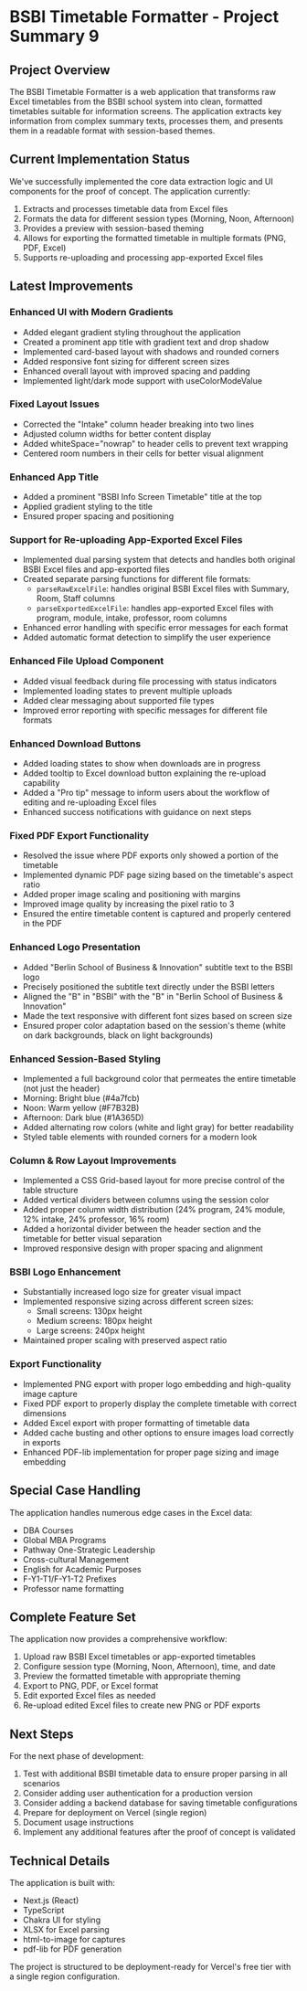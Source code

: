 # BSBI Timetable Formatter - Project Summary 9

## Project Overview
The BSBI Timetable Formatter is a web application that transforms raw Excel timetables from the BSBI school system into clean, formatted timetables suitable for information screens. The application extracts key information from complex summary texts, processes them, and presents them in a readable format with session-based themes.

## Current Implementation Status
We've successfully implemented the core data extraction logic and UI components for the proof of concept. The application currently:

1. Extracts and processes timetable data from Excel files
2. Formats the data for different session types (Morning, Noon, Afternoon)
3. Provides a preview with session-based theming
4. Allows for exporting the formatted timetable in multiple formats (PNG, PDF, Excel)
5. Supports re-uploading and processing app-exported Excel files

## Latest Improvements

### Enhanced UI with Modern Gradients
- Added elegant gradient styling throughout the application
- Created a prominent app title with gradient text and drop shadow
- Implemented card-based layout with shadows and rounded corners
- Added responsive font sizing for different screen sizes
- Enhanced overall layout with improved spacing and padding
- Implemented light/dark mode support with useColorModeValue

### Fixed Layout Issues
- Corrected the "Intake" column header breaking into two lines
- Adjusted column widths for better content display
- Added whiteSpace="nowrap" to header cells to prevent text wrapping
- Centered room numbers in their cells for better visual alignment

### Enhanced App Title
- Added a prominent "BSBI Info Screen Timetable" title at the top
- Applied gradient styling to the title
- Ensured proper spacing and positioning

### Support for Re-uploading App-Exported Excel Files
- Implemented dual parsing system that detects and handles both original BSBI Excel files and app-exported files
- Created separate parsing functions for different file formats:
  - `parseRawExcelFile`: handles original BSBI Excel files with Summary, Room, Staff columns
  - `parseExportedExcelFile`: handles app-exported Excel files with program, module, intake, professor, room columns
- Enhanced error handling with specific error messages for each format
- Added automatic format detection to simplify the user experience

### Enhanced File Upload Component
- Added visual feedback during file processing with status indicators
- Implemented loading states to prevent multiple uploads
- Added clear messaging about supported file types
- Improved error reporting with specific messages for different file formats

### Enhanced Download Buttons
- Added loading states to show when downloads are in progress
- Added tooltip to Excel download button explaining the re-upload capability
- Added a "Pro tip" message to inform users about the workflow of editing and re-uploading Excel files
- Enhanced success notifications with guidance on next steps

### Fixed PDF Export Functionality
- Resolved the issue where PDF exports only showed a portion of the timetable
- Implemented dynamic PDF page sizing based on the timetable's aspect ratio
- Added proper image scaling and positioning with margins
- Improved image quality by increasing the pixel ratio to 3
- Ensured the entire timetable content is captured and properly centered in the PDF

### Enhanced Logo Presentation
- Added "Berlin School of Business & Innovation" subtitle text to the BSBI logo
- Precisely positioned the subtitle text directly under the BSBI letters
- Aligned the "B" in "BSBI" with the "B" in "Berlin School of Business & Innovation"
- Made the text responsive with different font sizes based on screen size
- Ensured proper color adaptation based on the session's theme (white on dark backgrounds, black on light backgrounds)

### Enhanced Session-Based Styling
- Implemented a full background color that permeates the entire timetable (not just the header)
- Morning: Bright blue (#4a7fcb)
- Noon: Warm yellow (#F7B32B)
- Afternoon: Dark blue (#1A365D)
- Added alternating row colors (white and light gray) for better readability
- Styled table elements with rounded corners for a modern look

### Column & Row Layout Improvements
- Implemented a CSS Grid-based layout for more precise control of the table structure
- Added vertical dividers between columns using the session color
- Added proper column width distribution (24% program, 24% module, 12% intake, 24% professor, 16% room)
- Added a horizontal divider between the header section and the timetable for better visual separation
- Improved responsive design with proper spacing and alignment

### BSBI Logo Enhancement
- Substantially increased logo size for greater visual impact
- Implemented responsive sizing across different screen sizes:
  - Small screens: 130px height
  - Medium screens: 180px height
  - Large screens: 240px height
- Maintained proper scaling with preserved aspect ratio

### Export Functionality
- Implemented PNG export with proper logo embedding and high-quality image capture
- Fixed PDF export to properly display the complete timetable with correct dimensions
- Added Excel export with proper formatting of timetable data
- Added cache busting and other options to ensure images load correctly in exports
- Enhanced PDF-lib implementation for proper page sizing and image embedding

## Special Case Handling
The application handles numerous edge cases in the Excel data:

- DBA Courses
- Global MBA Programs
- Pathway One-Strategic Leadership
- Cross-cultural Management
- English for Academic Purposes
- F-Y1-T1/F-Y1-T2 Prefixes
- Professor name formatting

## Complete Feature Set
The application now provides a comprehensive workflow:

1. Upload raw BSBI Excel timetables or app-exported timetables
2. Configure session type (Morning, Noon, Afternoon), time, and date
3. Preview the formatted timetable with appropriate theming
4. Export to PNG, PDF, or Excel format
5. Edit exported Excel files as needed
6. Re-upload edited Excel files to create new PNG or PDF exports

## Next Steps
For the next phase of development:

1. Test with additional BSBI timetable data to ensure proper parsing in all scenarios
2. Consider adding user authentication for a production version
3. Consider adding a backend database for saving timetable configurations
4. Prepare for deployment on Vercel (single region)
5. Document usage instructions
6. Implement any additional features after the proof of concept is validated

## Technical Details
The application is built with:
- Next.js (React)
- TypeScript
- Chakra UI for styling
- XLSX for Excel parsing
- html-to-image for captures
- pdf-lib for PDF generation

The project is structured to be deployment-ready for Vercel's free tier with a single region configuration. 